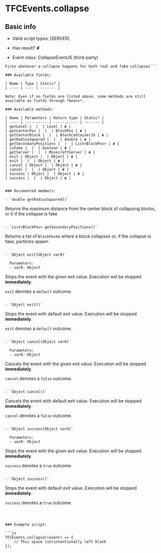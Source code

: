 # TFCEvents.collapse

## Basic info

- Valid script types: [SERVER]

- Has result? ✘

- Event class: CollapseEventJS (third-party)

```
Fires whenever a collapse happens for both real and fake collapses```

### Available fields:

| Name | Type | Static? |
| ---- | ---- | ------- |

Note: Even if no fields are listed above, some methods are still available as fields through *beans*.

### Available methods:

| Name | Parameters | Return type | Static? |
| ---- | ---------- | ----------- | ------- |
| getLevel |  |  | Level | ✘ |
| getCenterPos |  |  | BlockPos | ✘ |
| getCenterBlock |  |  | BlockContainerJS | ✘ |
| getRadiusSquared |  |  | double | ✘ |
| getSecondaryPositions |  |  | List<BlockPos> | ✘ |
| isFake |  |  | boolean | ✘ |
| getServer |  |  | MinecraftServer | ✘ |
| exit | Object |  | Object | ✘ |
| exit |  |  | Object | ✘ |
| cancel | Object |  | Object | ✘ |
| cancel |  |  | Object | ✘ |
| success | Object |  | Object | ✘ |
| success |  |  | Object | ✘ |


### Documented members:

- `double getRadiusSquared()`
```
Returns the maximum distance from the center block of collapsing blocks, or 0 if the collapse is fake
```

- `List<BlockPos> getSecondaryPositions()`
```
Returns a list of `BlockPos`es where a block collapses or, if the collapse is fake, particles spawn
```

- `Object exit(Object var0)`

  Parameters:
  - var0: Object

```
Stops the event with the given exit value. Execution will be stopped **immediately**.

`exit` denotes a `default` outcome.
```

- `Object exit()`
```
Stops the event with default exit value. Execution will be stopped **immediately**.

`exit` denotes a `default` outcome.
```

- `Object cancel(Object var0)`

  Parameters:
  - var0: Object

```
Cancels the event with the given exit value. Execution will be stopped **immediately**.

`cancel` denotes a `false` outcome.
```

- `Object cancel()`
```
Cancels the event with default exit value. Execution will be stopped **immediately**.

`cancel` denotes a `false` outcome.
```

- `Object success(Object var0)`

  Parameters:
  - var0: Object

```
Stops the event with the given exit value. Execution will be stopped **immediately**.

`success` denotes a `true` outcome.
```

- `Object success()`
```
Stops the event with default exit value. Execution will be stopped **immediately**.

`success` denotes a `true` outcome.
```



### Example script:

```js
TFCEvents.collapse((event) => {
	// This space (un)intentionally left blank
});
```

